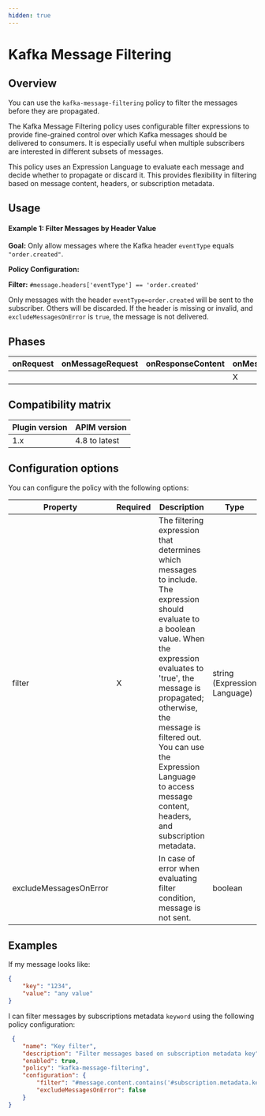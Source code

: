 ```yaml
---
hidden: true
---
```


# Kafka Message Filtering

## Overview

You can use the `kafka-message-filtering` policy to filter the messages before they are propagated.

The Kafka Message Filtering policy uses configurable filter expressions to provide fine-grained control over which Kafka messages should be delivered to consumers. It is especially useful when multiple subscribers are interested in different subsets of messages.

This policy uses an Expression Language to evaluate each message and decide whether to propagate or discard it. This provides flexibility in filtering based on message content, headers, or subscription metadata.

## Usage

#### Example 1: Filter Messages by Header Value

**Goal:** Only allow messages where the Kafka header `eventType` equals `"order.created"`.

**Policy Configuration:**

**Filter:** `#message.headers['eventType'] == 'order.created'`

Only messages with the header `eventType=order.created` will be sent to the subscriber. Others will be discarded. If the header is missing or invalid, and `excludeMessagesOnError` is `true`, the message is not delivered.

## Phases <a href="#user-content-phases" id="user-content-phases"></a>

| onRequest | onMessageRequest | onResponseContent | onMessageResponse |
| --------- | ---------------- | ----------------- | ----------------- |
|           |                  |                   | X                 |

## Compatibility matrix <a href="#user-content-compatibility-matrix" id="user-content-compatibility-matrix"></a>

| Plugin version | APIM version  |
| -------------- | ------------- |
| 1.x            | 4.8 to latest |

## Configuration options <a href="#user-content-configuration" id="user-content-configuration"></a>

You can configure the policy with the following options:

| Property               | Required | Description                                                                                                                                                                                                                                                                                                                           | Type                         | Default |
| ---------------------- | -------- | ------------------------------------------------------------------------------------------------------------------------------------------------------------------------------------------------------------------------------------------------------------------------------------------------------------------------------------- | ---------------------------- | ------- |
| filter                 | X        | The filtering expression that determines which messages to include. The expression should evaluate to a boolean value. When the expression evaluates to 'true', the message is propagated; otherwise, the message is filtered out. You can use the Expression Language to access message content, headers, and subscription metadata. | string (Expression Language) | -       |
| excludeMessagesOnError |          | In case of error when evaluating filter condition, message is not sent.                                                                                                                                                                                                                                                               | boolean                      | false   |

## Examples <a href="#user-content-example" id="user-content-example"></a>

If my message looks like:

```json
{
    "key": "1234",
    "value": "any value"
}
```

I can filter messages by subscriptions metadata `keyword` using the following policy configuration:

```json
 {
    "name": "Key filter",
    "description": "Filter messages based on subscription metadata key",
    "enabled": true,
    "policy": "kafka-message-filtering",
    "configuration": {
        "filter": "#message.content.contains('#subscription.metadata.keyword')",
        "excludeMessagesOnError": false
    }
}
```
